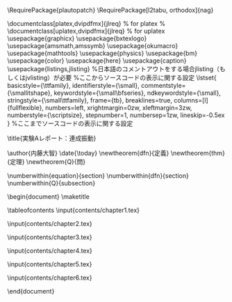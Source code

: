 \RequirePackage{plautopatch}
\RequirePackage[l2tabu, orthodox]{nag}

\documentclass[platex,dvipdfmx]{jlreq}			% for platex
% \documentclass[uplatex,dvipdfmx]{jlreq}		% for uplatex
\usepackage{graphicx}
\usepackage{bxtexlogo}
\usepackage{amsmath,amssymb}
\usepackage{okumacro}
\usepackage{mathtools}
\usepackage{physics} 
\usepackage{bm}
\usepackage{color}
\usepackage{here}
\usepackage{caption}
\usepackage{listings,jlisting} %日本語のコメントアウトをする場合jlisting（もしくはjvlisting）が必要
%ここからソースコードの表示に関する設定
\lstset{
  basicstyle={\ttfamily},
  identifierstyle={\small},
  commentstyle={\smallitshape},
  keywordstyle={\small\bfseries},
  ndkeywordstyle={\small},
  stringstyle={\small\ttfamily},
  frame={tb},
  breaklines=true,
  columns=[l]{fullflexible},
  numbers=left,
  xrightmargin=0zw,
  xleftmargin=3zw,
  numberstyle={\scriptsize},
  stepnumber=1,
  numbersep=1zw,
  lineskip=-0.5ex
}
%ここまでソースコードの表示に関する設定

\title{実験Aレポート：連成振動}

\author{内藤大智}
\date{\today}
\newtheorem{dfn}{定義}
\newtheorem{thm}{定理}
\newtheorem{Q}{問}

\numberwithin{equation}{section}
\numberwithin{dfn}{section}
\numberwithin{Q}{subsection}

\begin{document}
\maketitle



\tableofcontents
\input{contents/chapter1.tex}

\input{contents/chapter2.tex}

\input{contents/chapter3.tex}

\input{contents/chapter4.tex}

\input{contents/chapter5.tex}

\input{contents/chapter6.tex}



\end{document}